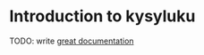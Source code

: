 # Introduction to kysyluku

TODO: write [great documentation](http://jacobian.org/writing/what-to-write/)

